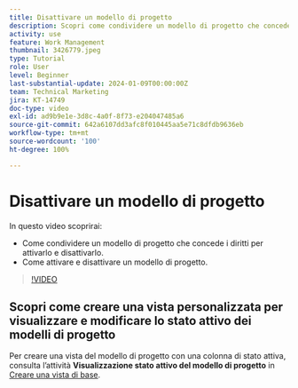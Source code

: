 ```yaml
---
title: Disattivare un modello di progetto
description: Scopri come condividere un modello di progetto che concede i diritti per attivarlo e disattivarlo e come attivare e disattivare un modello di progetto.
activity: use
feature: Work Management
thumbnail: 3426779.jpeg
type: Tutorial
role: User
level: Beginner
last-substantial-update: 2024-01-09T00:00:00Z
team: Technical Marketing
jira: KT-14749
doc-type: video
exl-id: ad9b9e1e-3d8c-4a0f-8f73-e204047485a6
source-git-commit: 642a6107dd3afc8f010445aa5e71c8dfdb9636eb
workflow-type: tm+mt
source-wordcount: '100'
ht-degree: 100%

---
```


# Disattivare un modello di progetto

In questo video scoprirai:

* Come condividere un modello di progetto che concede i diritti per attivarlo e disattivarlo.
* Come attivare e disattivare un modello di progetto.

>[!VIDEO](https://video.tv.adobe.com/v/3426779/?quality=12&learn=on)

## Scopri come creare una vista personalizzata per visualizzare e modificare lo stato attivo dei modelli di progetto

Per creare una vista del modello di progetto con una colonna di stato attiva, consulta l’attività **Visualizzazione stato attivo del modello di progetto** in [Creare una vista di base](https://experienceleague.adobe.com/docs/workfront-learn/tutorials-workfront/reporting/basic-reporting/create-a-basic-view.html?lang=it).
